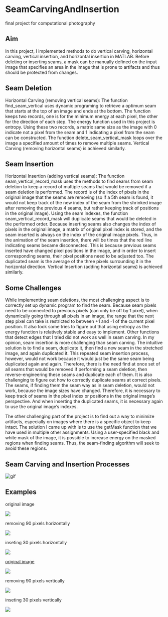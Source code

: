 # SeamCarvingAndInsertion
final project for computational photography

## Aim
In this project, I implemented methods to do vertical carving, horizontal carving, vertical insertion, and horizontal insertion in MATLAB. Before deleting or inserting seams, a mask can be manually defined on the input image that specifies an area in the image that is prone to artifacts and thus should be protected from changes.

## Seam Deletion 
Horizontal Carving (removing vertical seams): The function find_seam_vertical uses dynamic programing to retrieve a optimum seam that starts at the top of an image and ends at the bottom. The function keeps two records, one is for the minimum energy at each pixel, the other for the direction of each step. The energy function used in this project is entropy. Using these two records, a matrix same size as the image with 0 indicate not a pixel from the seam and 1 indicating a pixel from the seam can be constructed. The function delete_seam_vertical_mask loops over the image a specified amount of times to remove multiple seams. Vertical Carving (removing horizontal seams) is achieved similarly. 

## Seam Insertion
Horizontal Insertion (adding vertical seams): The function seam_vertical_record_mask uses the methods to find seams from seam deletion to keep a record of multiple seams that would be removed if a seam deletion is performed. The record is of the index of pixels in the original image that the seams are removing (so if a 5th seam is found, it would not keep track of the new index of the seam from the shrinked image after removing the previous 4 seams, but rather keeping track of positions in the original image). Using the seam indexes, the function seam_vertical_record_mask will duplicate seams that would be deleted in the performed order. Because inserting seams also changes the index of pixels in the original image, a matrix of original pixel index is stored, and the seam inserted is always on the index of the original image pixels. Thus, in the animation of the seam insertion, there will be times that the red line indicating seams became disconnected. This is because previous seams inserted have changed pixel positions in the image, and in order to insert corresponding seams, their pixel positions need to be adjusted too. The duplicated seam is the average of the three pixels surrounding it in the horizontal direction. Vertical Insertion (adding horizontal seams) is achieved similarly. 

## Some Challenges
While implementing seam deletions, the most challenging aspect is to correctly set up dynamic program to find the seam. Because seam pixels need to be connected to previous pixels (can only be off by 1 pixel), when dynamically going through all pixels in an image, the range that the next step pixel can take is restricted to between +1 and -1 of the current pixel position. It also took some tries to figure out that using entropy as the energy function is relatively stable and easy to implement. Other functions that detect edges that I tried did not work as well in seam carving. 
In my opinion, seam insertion is more challenging than seam carving. The intuitive solution is to find a seam, duplicate it, then find a new seam in the stretched image, and again duplicated it. This repeated seam insertion process, however, would not work because it would just be the same seam being duplicated again and again. Therefore, there is the need find at once set of all seams that would be removed if performing a seam deletion, then reverse-engineering these seams and duplicate each of them. It is also challenging to figure out how to correctly duplicate seams at correct pixels. The seams, if finding them the seam way as in seam deletion, would not work, because the image sizes have changed. Therefore, it is necessary to keep track of seams in the pixel index or positions in the original image’s perspective. And when inserting the duplicated seams, it is necessary again to use the original image’s indexes. 

The other challenging part of the project is to find out a way to minimize artifacts, especially on images where there is a specific object to keep intact. The solution I came up with is to use the getMask function that we have used in multiple other assignments. Using a user-specified black and white mask of the image, it is possible to increase energy on the masked regions when finding seams. Thus, the seam-finding algorithm will seek to avoid these regions.

## Seam Carving and Insertion Processes

![gif](carving/seam-carving-demonstration-video.gif)

## Examples

original image

![](carving/set4_original.jpg)

removing 90 pixels horizontally

![](carving/set4_carved3.jpg)

inseting 30 pixels horizontally

![](carving/set4_carved7.jpg)

[original image](https://jojo.fandom.com/wiki/Hirohiko_Araki_JoJo_Exhibition_2012?file=Exhib8.jpg)

![](carving/set1_original.jpg)

removing 90 pixels vertically 

![](carving/set1_carved6.jpg)

inseting 30 pixels vertically

![](carving/set1_carved8.jpg)


